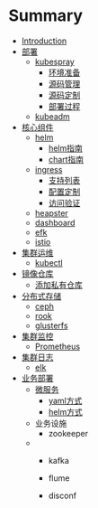 # Summary

* [Introduction](README.md)
* [部署](bu-shu.md)
  * [kubespray](bu-shu/kubespray.md)
    * [环境准备](bu-shu/kubespray/huan-jing-zhun-bei.md)
    * [源码管理](bu-shu/kubespray/ding-zhi-yuan-ma.md)
    * [源码定制](bu-shu/kubespray/yuan-ma-ding-zhi.md)
    * [部署过程](bu-shu/kubespray/bu-shu-guo-cheng.md)
  * [kubeadm](bu-shu/kubeadm.md)
* [核心组件](ji-qun-guan-li.md)
  * [helm](helm.md)
    * [helm指南](helm/ying-yong-zhi-nan.md)
    * [chart指南](helm/chartzhi-nan.md)
  * [ingress](ingress.md)
    * [支持列表](ingress/zhi-chi-lie-biao.md)
    * [配置定制](ingress/pei-zhi-ding-zhi.md)
    * [访问验证](ingress/fang-wen-yan-zheng.md)
  * [heapster](heapster.md)
  * [dashboard](dashboard.md)
  * [efk](efk.md)
  * [istio](istio.md)
* [集群运维](ji-qun-yun-wei.md)
  * [kubectl](kubectl.md)
* [镜像仓库](jing-xiang-cang-ku.md)
  * [添加私有仓库](jing-xiang-cang-ku/tian-jia-di-san-fang-cang-ku.md)
* [分布式存储](fen-bu-shi-cun-chu.md)
  * [ceph](ceph.md)
  * [rook](rook.md)
  * [glusterfs](glusterfs.md)
* [集群监控](ji-qun-jian-kong.md)
  * [Prometheus](ji-qun-jian-kong/prometheus.md)
* [集群日志](ji-qun-ri-zhi.md)
  * [elk](elk.md)
* [业务部署](ye-wu-bu-shu.md)
  * [微服务](ye-wu-bu-shu/wei-fu-wu.md)
    * [yaml方式](yamlfang-shi.md)
    * [helm方式](helmfang-shi.md)
  * 业务设施
    * zookeeper
  * * kafka

    * flume
    * disconf



